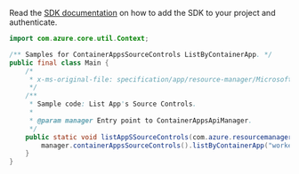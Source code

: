 Read the [SDK documentation](https://github.com/Azure/azure-sdk-for-java/blob/azure-resourcemanager-appcontainers_1.0.0-beta.1/sdk/appcontainers/azure-resourcemanager-appcontainers/README.md) on how to add the SDK to your project and authenticate.

```java
import com.azure.core.util.Context;

/** Samples for ContainerAppsSourceControls ListByContainerApp. */
public final class Main {
    /*
     * x-ms-original-file: specification/app/resource-manager/Microsoft.App/preview/2022-01-01-preview/examples/SourceControls_ListByContainer.json
     */
    /**
     * Sample code: List App's Source Controls.
     *
     * @param manager Entry point to ContainerAppsApiManager.
     */
    public static void listAppSSourceControls(com.azure.resourcemanager.appcontainers.ContainerAppsApiManager manager) {
        manager.containerAppsSourceControls().listByContainerApp("workerapps-rg-xj", "testcanadacentral", Context.NONE);
    }
}
```
